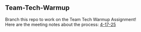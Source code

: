 ## Team-Tech-Warmup

Branch this repo to work on the Team Tech Warmup Assignment!  
Here are the meeting notes about the process: [4-17-25](https://github.com/cse110-sp25-group23/Meeting-Notes/blob/main/notes/4-17-25.md)
